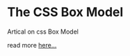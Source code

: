 # The CSS Box Model 

Artical on css Box Model

read more [here...](https://altamishturk.hashnode.dev/the-css-box-model)